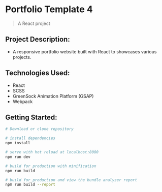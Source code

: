 # Portfolio Template 4

> A React project

## Project Description:
- A responsive portfolio website built with React to showcases various projects.

## Technologies Used:
- React
- SCSS
- GreenSock Animation Platform (GSAP)
- Webpack

## Getting Started:
``` bash
# Download or clone repository

# install dependencies
npm install

# serve with hot reload at localhost:8080
npm run dev

# build for production with minification
npm run build

# build for production and view the bundle analyzer report
npm run build --report
